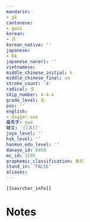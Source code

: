 ```yaml
---
mandarin:
- gē
cantonese:
- gwo1
korean:
- 과
korean_native: ''
japanese:
- KA
japanese_nanori: ''
vietnamese:
middle_chinese_initial: k
middle_chinese_final: uɑ
stroke_count: '4'
radical: 戈
skip_number: 4-4-4
grade_level: 名
pos: ''
english:
- dagger-axe
羅馬字: gwa
韓文: '[[과]]'
joyo_level: ''
hsk_level: ''
hanmun_edu_level: ''
danayo_id: 8460
mc_id: 1595
graphemic_classification: 象形
stand_in: 'FALSE'
aliases:
---
```

```meta-bind-embed
[[nav/char_info]]
```

# Notes
